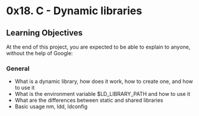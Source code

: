 # 0x18. C - Dynamic libraries

## Learning Objectives
At the end of this project, you are expected to be able to explain to anyone, without the help of Google:

### General
- What is a dynamic library, how does it work, how to create one, and how to use it
- What is the environment variable $LD_LIBRARY_PATH and how to use it
- What are the differences between static and shared libraries
- Basic usage nm, ldd, ldconfig
